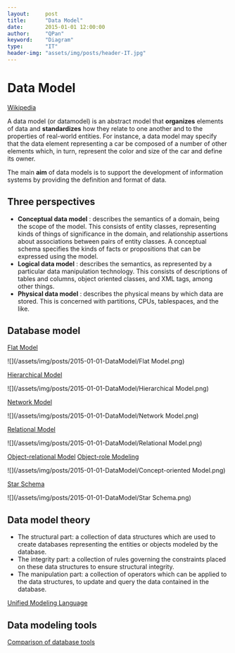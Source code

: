 ```yaml
---
layout:     post
title:      "Data Model"
date:       2015-01-01 12:00:00
author:     "QPan"
keyword:    "Diagram"
type:       "IT"
header-img: "assets/img/posts/header-IT.jpg"
---
```


# [](#header-1)Data Model

[Wikipedia](https://en.wikipedia.org/wiki/Data_model)

A data model (or datamodel) is an abstract model that **organizes** elements of data and **standardizes** how they relate to one another and to the properties of real-world entities. For instance, a data model may specify that the data element representing a car be composed of a number of other elements which, in turn, represent the color and size of the car and define its owner.

The main **aim** of data models is to support the development of information systems by providing the definition and format of data.

## [](#header-2)Three perspectives

- **Conceptual data model** : describes the semantics of a domain, being the scope of the model. This consists of entity classes, representing kinds of things of significance in the domain, and relationship assertions about associations between pairs of entity classes. A conceptual schema specifies the kinds of facts or propositions that can be expressed using the model.
- **Logical data model** : describes the semantics, as represented by a particular data manipulation technology. This consists of descriptions of tables and columns, object oriented classes, and XML tags, among other things.
- **Physical data model** : describes the physical means by which data are stored. This is concerned with partitions, CPUs, tablespaces, and the like.

## [](#header-2)Database model

[Flat Model](https://en.wikipedia.org/wiki/Flat-file_database)

![](/assets/img/posts/2015-01-01-DataModel/Flat Model.png)

[Hierarchical Model](https://en.wikipedia.org/wiki/Hierarchical_database_model)

![](/assets/img/posts/2015-01-01-DataModel/Hierarchical Model.png)

[Network Model](https://en.wikipedia.org/wiki/Network_model)

![](/assets/img/posts/2015-01-01-DataModel/Network Model.png)

[Relational Model](https://en.wikipedia.org/wiki/Relational_model)

![](/assets/img/posts/2015-01-01-DataModel/Relational Model.png)

[Object-relational Model](https://en.wikipedia.org/wiki/Object-relational_database)
[Object-role Modeling](https://en.wikipedia.org/wiki/Object-role_modeling)

![](/assets/img/posts/2015-01-01-DataModel/Concept-oriented Model.png)

[Star Schema](https://en.wikipedia.org/wiki/Star_schema)

![](/assets/img/posts/2015-01-01-DataModel/Star Schema.png)

## [](#header-2)Data model theory

- The structural part: a collection of data structures which are used to create databases representing the entities or objects modeled by the database.
- The integrity part: a collection of rules governing the constraints placed on these data structures to ensure structural integrity.
- The manipulation part: a collection of operators which can be applied to the data structures, to update and query the data contained in the database.

[Unified Modeling Language](https://en.wikipedia.org/wiki/Unified_Modeling_Language)

## [](#header-2)Data modeling tools

[Comparison of database tools](https://en.wikipedia.org/wiki/Comparison_of_database_tools)